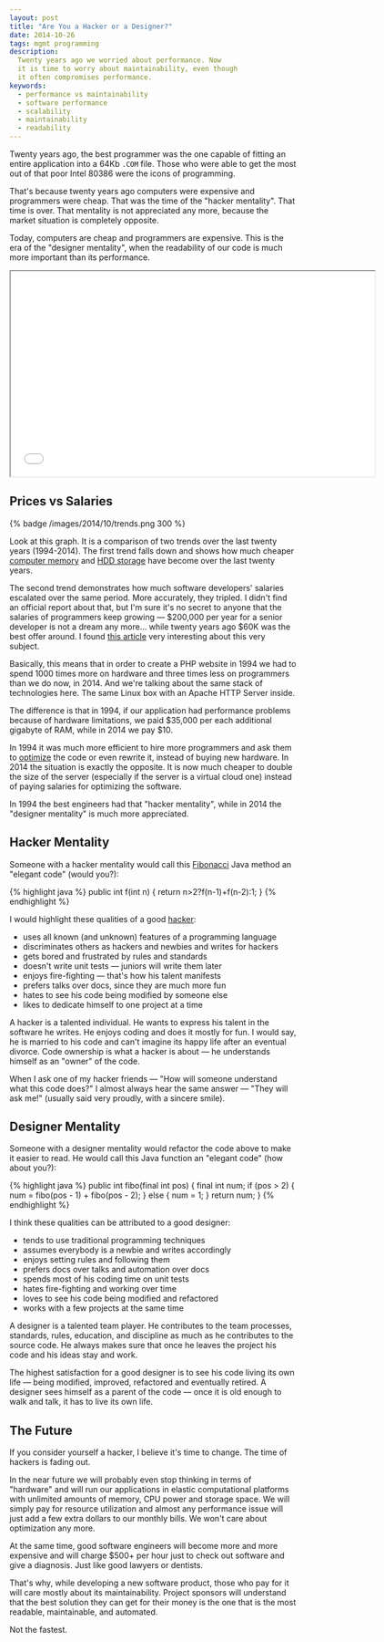 ```yaml
---
layout: post
title: "Are You a Hacker or a Designer?"
date: 2014-10-26
tags: mgmt programming
description:
  Twenty years ago we worried about performance. Now
  it is time to worry about maintainability, even though
  it often compromises performance.
keywords:
  - performance vs maintainability
  - software performance
  - scalability
  - maintainability
  - readability
---
```


Twenty years ago, the best programmer was the one
capable of fitting an entire application into a 64Kb
`.COM` file. Those who were able to get the most out of
that poor Intel 80386 were the icons of programming.

That's because twenty years ago computers were expensive and programmers
were cheap. That was the time of the "hacker mentality".
That time is over. That mentality is not appreciated any more,
because the market situation is completely opposite.

Today, computers are cheap and programmers are expensive.
This is the era of the "designer mentality", when the readability
of our code is much more important than its performance.

<!--more-->

<iframe class="video" width="640" height="360" src="//www.youtube.com/embed/qdqcayTLlLk" allowfullscreen></iframe>

## Prices vs Salaries

{% badge /images/2014/10/trends.png 300 %}

Look at this graph. It is a comparison of two trends over the
last twenty years (1994-2014).
The first trend falls down and shows how much cheaper
[computer memory](http://www.jcmit.com/memoryprice.htm)
and [HDD storage](http://ns1758.ca/winch/winchest.html)
have become over the last twenty years.

The second trend demonstrates how much software developers' salaries
escalated over the same period. More accurately, they tripled. I didn't find
an official report about that, but I'm sure it's no secret to anyone
that the salaries of programmers keep growing &mdash; $200,000 per year for
a senior developer is not a dream any more... while twenty years
ago $60K was the best offer around. I found
[this article](http://markcunningham91.blogspot.com/2013/05/a-history-of-offers-to-software.html)
very interesting about this very subject.

Basically, this means that in order to create a PHP website
in 1994 we had to spend 1000 times more on hardware and three times
less on programmers than we do now, in 2014. And we're talking about the
same stack of technologies here. The same Linux box with an Apache HTTP Server
inside.

The difference is that in 1994, if our application had performance problems because of
hardware limitations, we paid $35,000 per each additional gigabyte of RAM, while
in 2014 we pay $10.

In 1994 it was much more efficient to hire more programmers and ask
them to [optimize](https://en.wikipedia.org/wiki/Program_optimization)
the code or even rewrite it, instead of buying new hardware. In 2014 the
situation is exactly the opposite. It is now much cheaper to double the
size of the server (especially if the server is a virtual cloud one)
instead of paying salaries for optimizing the software.

In 1994 the best engineers had that "hacker mentality", while in 2014 the
"designer mentality" is much more appreciated.

## Hacker Mentality

Someone with a hacker mentality would call this
[Fibonacci](https://en.wikipedia.org/wiki/Fibonacci_number)
Java method an "elegant code" (would you?):

{% highlight java %}
public int f(int n) { return n>2?f(n-1)+f(n-2):1; }
{% endhighlight %}

I would highlight these qualities of a good
[hacker](https://en.wikipedia.org/wiki/Hacker_%28computer_security%29):

 * uses all known (and unknown) features of a programming language
 * discriminates others as hackers and newbies and writes for hackers
 * gets bored and frustrated by rules and standards
 * doesn't write unit tests &mdash; juniors will write them later
 * enjoys fire-fighting &mdash; that's how his talent manifests
 * prefers talks over docs, since they are much more fun
 * hates to see his code being modified by someone else
 * likes to dedicate himself to one project at a time

A hacker is a talented individual. He wants to express his
talent in the software he writes. He enjoys coding and does
it mostly for fun. I would say, he is married to his code and can't imagine
its happy life after an eventual divorce. Code ownership is
what a hacker is about &mdash; he understands himself as an "owner"
of the code.

When I ask one of my hacker friends &mdash; "How will someone understand
what this code does?" I almost always hear the same answer &mdash;
"They will ask me!" (usually said very proudly, with a sincere smile).

## Designer Mentality

Someone with a designer mentality would refactor the code above
to make it easier to read. He would call this Java function an "elegant code"
(how about you?):

{% highlight java %}
public int fibo(final int pos) {
  final int num;
  if (pos > 2) {
    num = fibo(pos - 1) + fibo(pos - 2);
  } else {
    num = 1;
  }
  return num;
}
{% endhighlight %}

I think these qualities can be attributed to a good designer:

 * tends to use traditional programming techniques
 * assumes everybody is a newbie and writes accordingly
 * enjoys setting rules and following them
 * prefers docs over talks and automation over docs
 * spends most of his coding time on unit tests
 * hates fire-fighting and working over time
 * loves to see his code being modified and refactored
 * works with a few projects at the same time

A designer is a talented team player. He contributes to the team
processes, standards, rules, education, and discipline as much as he
contributes to the source code. He always makes sure that once
he leaves the project his code and his ideas stay and work.

The highest satisfaction for a good designer
is to see his code living its own life &mdash; being modified, improved,
refactored and eventually retired. A designer sees himself as a parent
of the code &mdash; once it is old enough to walk and talk, it has
to live its own life.

## The Future

If you consider yourself a hacker, I believe it's time to change. The time of
hackers is fading out.

In the near future we will probably even stop thinking in terms of "hardware" and will
run our applications in elastic computational platforms with unlimited
amounts of memory, CPU power and storage space. We will simply pay
for resource utilization and almost any performance issue will just add a few extra
dollars to our monthly bills. We won't care about optimization any more.

At the same time, good software engineers will become more and more expensive
and will charge $500+ per hour just to check out software and give
a diagnosis. Just like good lawyers or dentists.

That's why, while developing a new software product, those who pay for it will
care mostly about its maintainability. Project sponsors will
understand that the best solution they can get for their money is
the one that is the most readable, maintainable, and automated.

Not the fastest.
